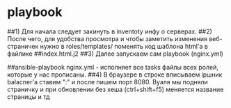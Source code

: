 # playbook
##1) Для начала следует закинуть в inventoty инфу о серверах.
##2) После чего, для удобства просмотра и чтобы заметить изменения веб-страничек нужно в roles/templates/ поменять код шаблона html'a в файлике ##index.html.j2
##3) Далее запускаем сам playbook (nginx.yml)

##ansible-playbook nginx.yml - исполняет все tasks файлы всех ролей, которые у нас прописаны.
##4) В браузере в строке вписываем ipшник balacner'а ставим ":" и после пишем порт 8080.
Вуаля мы подняли страничку и при обновлении без хеша (ctrl+shift+f5) меняется название страницы и тд
